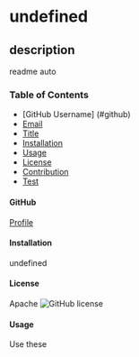 # undefined
  ## description
  readme auto

  ### Table of Contents
  * [GitHub Username] (#github)
  * [Email](#email)
  * [Title](#title)
  * [Installation](#installation)
  * [Usage](#usage)
  * [License](#license)
  * [Contribution](#contribution)
  * [Test](#test)

   #### GitHub
 [Profile](https://github.com/rourkebr)

  #### Installation
  undefined

  #### License
  Apache
  ![GitHub license](https://img.shields.io/badge/license-Apache-blue.svg)

  #### Usage
  Use these
